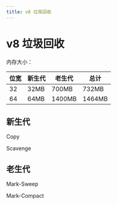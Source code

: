 ```yaml
---
title: v8 垃圾回收
---
```


# v8 垃圾回收

内存大小：

| 位宽 | 新生代 | 老生代    | 总计   |
| ---- | ------ |--------| ------ |
| 32   | 32MB   | 700MB  | 732MB  |
| 64   | 64MB   | 1400MB | 1464MB |

## 新生代

Copy

Scavenge

## 老生代

Mark-Sweep

Mark-Compact
